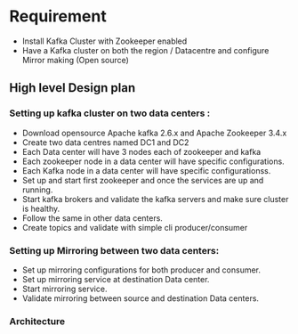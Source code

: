 # Requirement

- Install Kafka Cluster with Zookeeper enabled
- Have a Kafka cluster on both the region / Datacentre and configure Mirror making (Open source)

## High level Design plan

### Setting up kafka cluster on two data centers :
- Download opensource Apache kafka 2.6.x and Apache Zookeeper 3.4.x
- Create two data centres named DC1 and DC2
- Each Data center will have 3 nodes each of zookeeper and kafka
- Each zookeeper node in a data center will have specific configurations.
- Each Kafka node in a data center will have specific configurationss.
- Set up and start first zookeeper and once the services are up and running.
- Start kafka brokers and validate the kafka servers and make sure cluster is healthy.
- Follow the same in other data centers.
- Create topics and validate with simple cli producer/consumer

### Setting up Mirroring between two data centers:

- Set up mirroring configurations for both producer and consumer.
- Set up mirroring service at destination Data center.
- Start mirroring service.
- Validate mirroring between source and destination Data centers.


### Architecture


